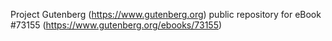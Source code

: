 Project Gutenberg (https://www.gutenberg.org) public repository
for eBook #73155 (https://www.gutenberg.org/ebooks/73155)
